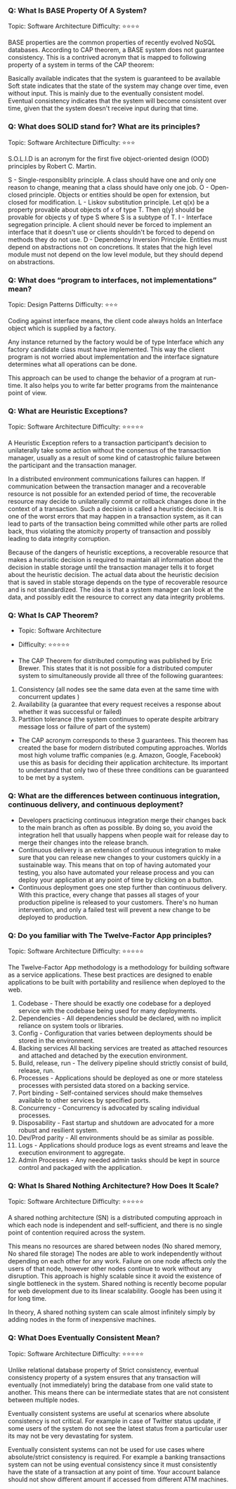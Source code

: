 ### Q: What Is BASE Property Of A System?
Topic: Software Architecture
Difficulty: ⭐⭐⭐⭐

BASE properties are the common properties of recently evolved NoSQL databases. According to CAP theorem, a BASE system does not guarantee consistency. This is a contrived acronym that is mapped to following property of a system in terms of the CAP theorem:

Basically available indicates that the system is guaranteed to be available
Soft state indicates that the state of the system may change over time, even without input. This is mainly due to the eventually consistent model.
Eventual consistency indicates that the system will become consistent over time, given that the system doesn't receive input during that time.

### Q: What does SOLID stand for? What are its principles?
Topic: Software Architecture
Difficulty: ⭐⭐⭐

S.O.L.I.D is an acronym for the first five object-oriented design (OOD) principles by Robert C. Martin.

S - Single-responsiblity principle. A class should have one and only one reason to change, meaning that a class should have only one job.
O - Open-closed principle. Objects or entities should be open for extension, but closed for modification.
L - Liskov substitution principle. Let q(x) be a property provable about objects of x of type T. Then q(y) should be provable for objects y of type S where S is a subtype of T.
I - Interface segregation principle. A client should never be forced to implement an interface that it doesn't use or clients shouldn't be forced to depend on methods they do not use.
D - Dependency Inversion Principle. Entities must depend on abstractions not on concretions. It states that the high level module must not depend on the low level module, but they should depend on abstractions.

### Q: What does “program to interfaces, not implementations” mean?
Topic: Design Patterns
Difficulty: ⭐⭐⭐

Coding against interface means, the client code always holds an Interface object which is supplied by a factory.

Any instance returned by the factory would be of type Interface which any factory candidate class must have implemented. This way the client program is not worried about implementation and the interface signature determines what all operations can be done.

This approach can be used to change the behavior of a program at run-time. It also helps you to write far better programs from the maintenance point of view.

### Q: What are Heuristic Exceptions?
Topic: Software Architecture
Difficulty: ⭐⭐⭐⭐⭐

A Heuristic Exception refers to a transaction participant’s decision to unilaterally take some action without the consensus of the transaction manager, usually as a result of some kind of catastrophic failure between the participant and the transaction manager.

In a distributed environment communications failures can happen. If communication between the transaction manager and a recoverable resource is not possible for an extended period of time, the recoverable resource may decide to unilaterally commit or rollback changes done in the context of a transaction. Such a decision is called a heuristic decision. It is one of the worst errors that may happen in a transaction system, as it can lead to parts of the transaction being committed while other parts are rolled back, thus violating the atomicity property of transaction and possibly leading to data integrity corruption.

Because of the dangers of heuristic exceptions, a recoverable resource that makes a heuristic decision is required to maintain all information about the decision in stable storage until the transaction manager tells it to forget about the heuristic decision. The actual data about the heuristic decision that is saved in stable storage depends on the type of recoverable resource and is not standardized. The idea is that a system manager can look at the data, and possibly edit the resource to correct any data integrity problems.

### Q: What Is CAP Theorem?
- Topic: Software Architecture
- Difficulty: ⭐⭐⭐⭐⭐

- The CAP Theorem for distributed computing was published by Eric Brewer. This states that it is not possible for a distributed computer system to simultaneously provide all three of the following guarantees:

1. Consistency (all nodes see the same data even at the same time with concurrent updates )
2. Availability (a guarantee that every request receives a response about whether it was successful or failed)
3. Partition tolerance (the system continues to operate despite arbitrary message loss or failure of part of the system)
- The CAP acronym corresponds to these 3 guarantees. This theorem has created the base for modern distributed computing approaches. Worlds most high volume traffic companies (e.g. Amazon, Google, Facebook) use this as basis for deciding their application architecture. Its important to understand that only two of these three conditions can be guaranteed to be met by a system.

### Q: What are the differences between continuous integration, continuous delivery, and continuous deployment?<dev ops>
- Developers practicing continuous integration merge their changes back to the main branch as often as possible. By doing so, you avoid the integration hell that usually happens when people wait for release day to merge their changes into the release branch.
- Continuous delivery is an extension of continuous integration to make sure that you can release new changes to your customers quickly in a sustainable way. This means that on top of having automated your testing, you also have automated your release process and you can deploy your application at any point of time by clicking on a button.
-  Continuous deployment goes one step further than continuous delivery. With this practice, every change that passes all stages of your production pipeline is released to your customers. There's no human intervention, and only a failed test will prevent a new change to be deployed to production.
  
  
### Q: Do you familiar with The Twelve-Factor App principles?
Topic: Software Architecture
Difficulty: ⭐⭐⭐⭐⭐

The Twelve-Factor App methodology is a methodology for building software as a service applications. These best practices are designed to enable applications to be built with portability and resilience when deployed to the web.

1. Codebase - There should be exactly one codebase for a deployed service with the codebase being used for many deployments.
2. Dependencies - All dependencies should be declared, with no implicit reliance on system tools or libraries.
3. Config - Configuration that varies between deployments should be stored in the environment.
4. Backing services All backing services are treated as attached resources and attached and detached by the execution environment.
5. Build, release, run - The delivery pipeline should strictly consist of build, release, run.
6. Processes - Applications should be deployed as one or more stateless processes with persisted data stored on a backing service.
7. Port binding - Self-contained services should make themselves available to other services by specified ports.
8. Concurrency - Concurrency is advocated by scaling individual processes.
9. Disposability - Fast startup and shutdown are advocated for a more robust and resilient system.
10. Dev/Prod parity - All environments should be as similar as possible.
11. Logs - Applications should produce logs as event streams and leave the execution environment to aggregate.
12. Admin Processes - Any needed admin tasks should be kept in source control and packaged with the application.

### Q: What Is Shared Nothing Architecture? How Does It Scale?
Topic: Software Architecture
Difficulty: ⭐⭐⭐⭐⭐

A shared nothing architecture (SN) is a distributed computing approach in which each node is independent and self-sufficient, and there is no single point of contention required across the system.

This means no resources are shared between nodes (No shared memory, No shared file storage)
The nodes are able to work independently without depending on each other for any work.
Failure on one node affects only the users of that node, however other nodes continue to work without any disruption.
This approach is highly scalable since it avoid the existence of single bottleneck in the system. Shared nothing is recently become popular for web development due to its linear scalability. Google has been using it for long time.

In theory, A shared nothing system can scale almost infinitely simply by adding nodes in the form of inexpensive machines.

### Q: What Does Eventually Consistent Mean?
Topic: Software Architecture
Difficulty: ⭐⭐⭐⭐⭐

Unlike relational database property of Strict consistency, eventual consistency property of a system ensures that any transaction will eventually (not immediately) bring the database from one valid state to another. This means there can be intermediate states that are not consistent between multiple nodes.

Eventually consistent systems are useful at scenarios where absolute consistency is not critical. For example in case of Twitter status update, if some users of the system do not see the latest status from a particular user its may not be very devastating for system.

Eventually consistent systems can not be used for use cases where absolute/strict consistency is required. For example a banking transactions system can not be using eventual consistency since it must consistently have the state of a transaction at any point of time. Your account balance should not show different amount if accessed from different ATM machines.
